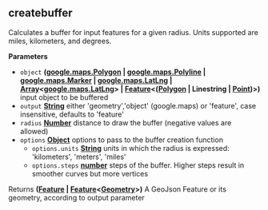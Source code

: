 <!-- Generated by documentation.js. Update this documentation by updating the source code. -->

## createbuffer

Calculates a buffer for input features for a given radius. Units supported are miles, kilometers, and degrees.

**Parameters**

-   `object` **([google.maps.Polygon](https://github.com/amenadiel/google-maps-documentation/blob/master/docs/Polygon.md) \| [google.maps.Polyline](https://github.com/amenadiel/google-maps-documentation/blob/master/docs/Polyline.md) \| [google.maps.Marker](https://github.com/amenadiel/google-maps-documentation/blob/master/docs/Marker.md) \| [google.maps.LatLng](https://github.com/amenadiel/google-maps-documentation/blob/master/docs/LatLng.md) \| [Array](https://developer.mozilla.org/en-US/docs/Web/JavaScript/Reference/Global_Objects/Array)&lt;[google.maps.LatLng](https://github.com/amenadiel/google-maps-documentation/blob/master/docs/LatLng.md)> | [Feature](http://geojson.org/geojson-spec.html#feature-objects)&lt;([Polygon](http://geojson.org/geojson-spec.html#polygon) | Linestring | [Point](http://geojson.org/geojson-spec.html#point))>)** input object to be buffered
-   `output` **[String](https://developer.mozilla.org/en-US/docs/Web/JavaScript/Reference/Global_Objects/String)** either 'geometry','object' (google.maps) or 'feature', case insensitive, defaults to 'feature'
-   `radius` **[Number](https://developer.mozilla.org/en-US/docs/Web/JavaScript/Reference/Global_Objects/Number)** distance to draw the buffer (negative values are allowed)
-   `options` **[Object](https://developer.mozilla.org/en-US/docs/Web/JavaScript/Reference/Global_Objects/Object)** options to pass to the buffer creation function
    -   `options.units` **[String](https://developer.mozilla.org/en-US/docs/Web/JavaScript/Reference/Global_Objects/String)** units in which the radius is expressed: 'kilometers', 'meters', 'miles'
    -   `options.steps` **[number](https://developer.mozilla.org/en-US/docs/Web/JavaScript/Reference/Global_Objects/Number)** steps of the buffer. Higher steps result in smoother curves but more vertices

Returns **([Feature](http://geojson.org/geojson-spec.html#feature-objects) \| [Feature](http://geojson.org/geojson-spec.html#feature-objects)&lt;[Geometry](http://geojson.org/geojson-spec.html#geometry)>)** A GeoJson Feature or its geometry, according to output parameter
